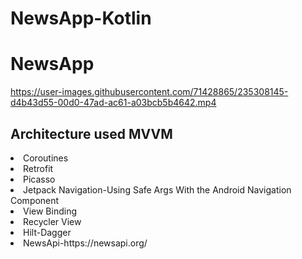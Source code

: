 # NewsApp-Kotlin

<h1>NewsApp</h1>


https://user-images.githubusercontent.com/71428865/235308145-d4b43d55-00d0-47ad-ac61-a03bcb5b4642.mp4

<h2>Architecture used MVVM</h2>

<li>Coroutines</li>
<li>Retrofit</li>
<li>Picasso</li>
<li>Jetpack Navigation-Using Safe Args With the Android Navigation Component</li>
<li>View Binding</li>
<li>Recycler View</li>
<li>Hilt-Dagger</li>
<li>NewsApi-https://newsapi.org/</li>

